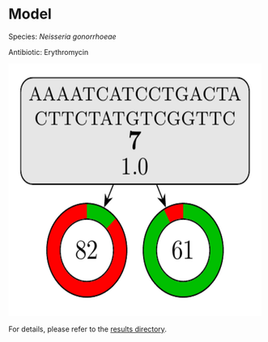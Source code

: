 
# Model

Species: *Neisseria gonorrhoeae*

Antibiotic: Erythromycin

<a href="./model.pdf"><img src="./model.png" width=500 height=500 /></a>

For details, please refer to the [results directory](../../../../../results/cart_b/neisseria%20gonorrhoeae/erythromycin/repeat_5/).

